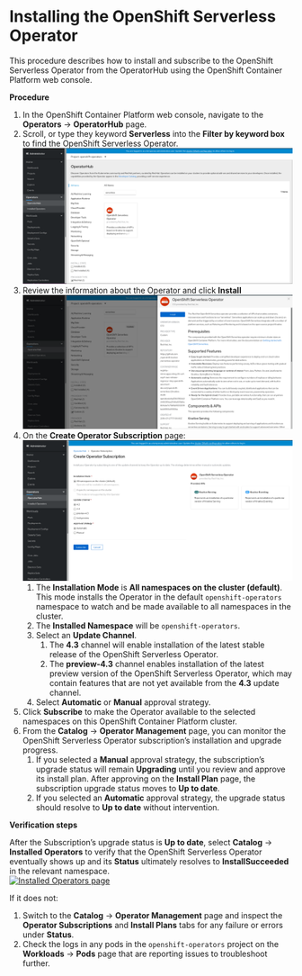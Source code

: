 # Installing the OpenShift Serverless Operator

This procedure describes how to install and subscribe to the OpenShift Serverless Operator from the OperatorHub using the OpenShift Container Platform web console.

**Procedure**

1. In the OpenShift Container Platform web console, navigate to the **Operators** → **OperatorHub** page.
2. Scroll, or type they keyword **Serverless** into the **Filter by keyword box** to find the OpenShift Serverless Operator.  ![](../.gitbook/assets/serverless-search.png) 
3. Review the information about the Operator and click **Install**  ![](../.gitbook/assets/serverless-operator.png) 
4. On the **Create Operator Subscription** page:  ![](../.gitbook/assets/serverless-create-sub.png) 
   1. The **Installation Mode** is **All namespaces on the cluster \(default\)**. This mode installs the Operator in the default `openshift-operators` namespace to watch and be made available to all namespaces in the cluster.
   2. The **Installed Namespace** will be `openshift-operators`.
   3. Select an **Update Channel**.
      1. The **4.3** channel will enable installation of the latest stable release of the OpenShift Serverless Operator.
      2. The **preview-4.3** channel enables installation of the latest preview version of the OpenShift Serverless Operator, which may contain features that are not yet available from the **4.3** update channel.
   4. Select **Automatic** or **Manual** approval strategy.
5. Click **Subscribe** to make the Operator available to the selected namespaces on this OpenShift Container Platform cluster.
6. From the **Catalog** → **Operator Management** page, you can monitor the OpenShift Serverless Operator subscription’s installation and upgrade progress.
   1. If you selected a **Manual** approval strategy, the subscription’s upgrade status will remain **Upgrading** until you review and approve its install plan. After approving on the **Install Plan** page, the subscription upgrade status moves to **Up to date**.
   2. If you selected an **Automatic** approval strategy, the upgrade status should resolve to **Up to date** without intervention.

**Verification steps**

After the Subscription’s upgrade status is **Up to date**, select **Catalog** → **Installed Operators** to verify that the OpenShift Serverless Operator eventually shows up and its **Status** ultimately resolves to **InstallSucceeded** in the relevant namespace.  
[![Installed Operators page](https://access.redhat.com/webassets/avalon/d/OpenShift_Container_Platform-4.3-Serverless_applications-en-US/images/fa19efa9851ddd26fd1604468aaad202/serverless-installed-operator.png)](https://access.redhat.com/webassets/avalon/d/OpenShift_Container_Platform-4.3-Serverless_applications-en-US/images/fa19efa9851ddd26fd1604468aaad202/serverless-installed-operator.png)

If it does not:

1. Switch to the **Catalog** → **Operator Management** page and inspect the **Operator Subscriptions** and **Install Plans** tabs for any failure or errors under **Status**.
2. Check the logs in any pods in the `openshift-operators` project on the **Workloads** → **Pods** page that are reporting issues to troubleshoot further.



